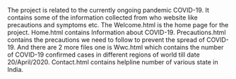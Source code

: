The project is related to the currently ongoing pandemic COVID-19. It contains some of the information collected from who website like precautions and symptoms etc. The Welcome.html is the home page for the project. Home.html contains Information about COVID-19. Precautions.html contains the precautions we need to follow to prevent the spread of COVID-19. And there are 2 more files one is Wwc.html which contains the number of COVID-19 confirmed cases in different regions of world till date 20/April/2020. Contact.html contains helpline number of various state in India.
